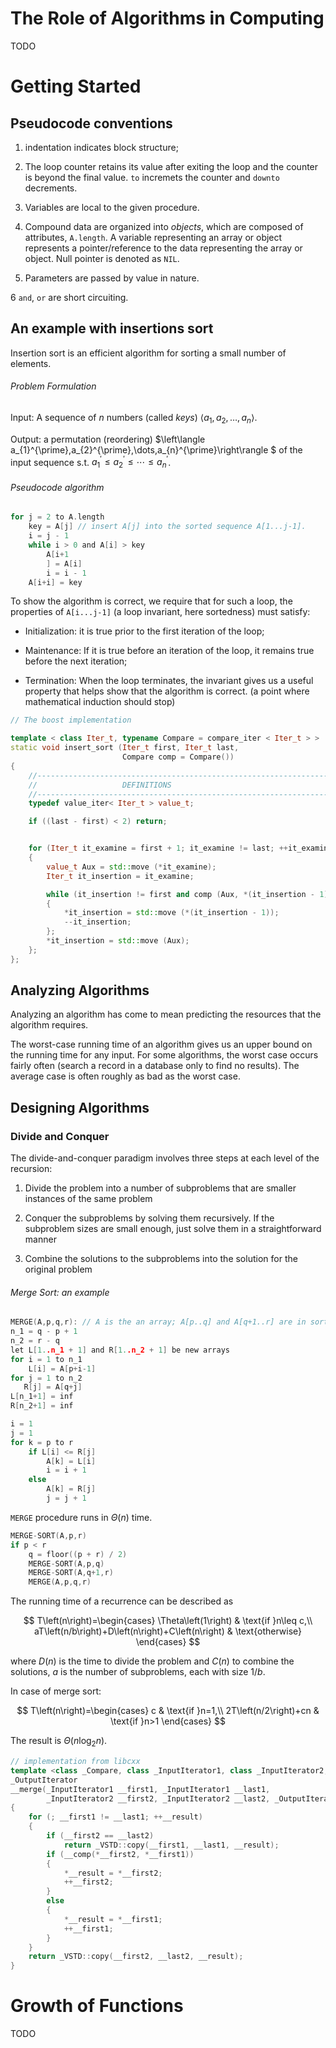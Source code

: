 # The Role of Algorithms in Computing

TODO

# Getting Started

## Pseudocode conventions

1. indentation indicates block structure;

2. The loop counter retains its value after exiting the loop and the counter is beyond the final value. `to` incremets the counter and `downto` decrements.

3. Variables are local to the given procedure.

4. Compound data are organized into _objects_, which are composed of attributes, `A.length`. A variable representing an array or object represents a pointer/reference to the data representing the array or object. Null pointer is denoted as `NIL`.

5. Parameters are passed by value in nature.

6 `and`, `or` are short circuiting.


## An example with insertions sort

Insertion sort is an efficient algorithm for sorting a small number of elements.

###### Problem Formulation

Input: A sequence of $n$ numbers (called _keys_)  $\left\langle a_{1},a_{2},\dots,a_{n}\right\rangle$.

Output: a permutation (reordering) $\left\langle a_{1}^{\prime},a_{2}^{\prime},\dots,a_{n}^{\prime}\right\rangle $ of the input sequence s.t. $a_{1}^{\prime}\leq a_{2}^{\prime}\leq\cdots\leq a_{n}^{\prime}$.

###### Pseudocode algorithm

```c
for j = 2 to A.length
    key = A[j] // insert A[j] into the sorted sequence A[1...j-1].
    i = j - 1
    while i > 0 and A[i] > key
        A[i+1
        ] = A[i]
        i = i - 1
    A[i+i] = key
```

To show the algorithm is correct, we require that for such a loop, the properties of `A[i...j-1]` (a loop invariant, here sortedness) must satisfy:

- Initialization: it is true prior to the first iteration of the loop;

- Maintenance: If it is true before an iteration of the loop, it remains true before the next iteration;

- Termination: When the loop terminates, the invariant gives us a useful property that helps show that the algorithm is correct. (a point where mathematical induction should stop)


```cpp
// The boost implementation

template < class Iter_t, typename Compare = compare_iter < Iter_t > >
static void insert_sort (Iter_t first, Iter_t last,
                         Compare comp = Compare())
{
    //--------------------------------------------------------------------
    //                   DEFINITIONS
    //--------------------------------------------------------------------
    typedef value_iter< Iter_t > value_t;

    if ((last - first) < 2) return;


    for (Iter_t it_examine = first + 1; it_examine != last; ++it_examine)
    {
        value_t Aux = std::move (*it_examine);
        Iter_t it_insertion = it_examine;

        while (it_insertion != first and comp (Aux, *(it_insertion - 1)))
        {
            *it_insertion = std::move (*(it_insertion - 1));
            --it_insertion;
        };
        *it_insertion = std::move (Aux);
    };
};
```

## Analyzing Algorithms

Analyzing an algorithm has come to mean predicting the resources that the algorithm requires.

The worst-case running time of an algorithm gives us an upper bound on the running time for any input. For some algorithms, the worst case occurs fairly often (search a record in a database only to find no results). The average case is often roughly as bad as the worst case.

## Designing Algorithms

### Divide and Conquer

The divide-and-conquer paradigm involves three steps at each level of the recursion:

1. Divide the problem into a number of subproblems that are smaller instances of the same problem

2. Conquer the subproblems by solving them recursively. If the subproblem sizes are small enough, just solve them in a straightforward manner

3. Combine the solutions to the subproblems into the solution for the original problem

###### Merge Sort: an example

```c
MERGE(A,p,q,r): // A is the an array; A[p..q] and A[q+1..r] are in sorted order
n_1 = q - p + 1
n_2 = r - q
let L[1..n_1 + 1] and R[1..n_2 + 1] be new arrays
for i = 1 to n_1
    L[i] = A[p+i-1]
for j = 1 to n_2
   R[j] = A[q+j]
L[n_1+1] = inf
R[n_2+1] = inf

i = 1
j = 1
for k = p to r
    if L[i] <= R[j]
        A[k] = L[i]
        i = i + 1
    else
        A[k] = R[j]
        j = j + 1
```

`MERGE` procedure runs in $\Theta (n)$ time.

```c
MERGE-SORT(A,p,r)
if p < r
    q = floor((p + r) / 2)
    MERGE-SORT(A,p,q)
    MERGE-SORT(A,q+1,r)
    MERGE(A,p,q,r)
```

The running time of a recurrence can be described as 

$$
T\left(n\right)=\begin{cases}
\Theta\left(1\right) & \text{if }n\leq c,\\
aT\left(n/b\right)+D\left(n\right)+C\left(n\right) & \text{otherwise}
\end{cases}
$$

where $D(n)$ is the time to divide the problem and $C(n)$ to combine the solutions, $a$ is the number of subproblems, each with size $1/b$.

In case of merge sort:

$$
T\left(n\right)=\begin{cases}
c & \text{if }n=1,\\
2T\left(n/2\right)+cn & \text{if }n>1
\end{cases}
$$

The result is $\Theta(n\log_2 n)$.

```cpp
// implementation from libcxx
template <class _Compare, class _InputIterator1, class _InputIterator2, class _OutputIterator>
_OutputIterator
__merge(_InputIterator1 __first1, _InputIterator1 __last1,
        _InputIterator2 __first2, _InputIterator2 __last2, _OutputIterator __result, _Compare __comp)
{
    for (; __first1 != __last1; ++__result)
    {
        if (__first2 == __last2)
            return _VSTD::copy(__first1, __last1, __result);
        if (__comp(*__first2, *__first1))
        {
            *__result = *__first2;
            ++__first2;
        }
        else
        {
            *__result = *__first1;
            ++__first1;
        }
    }
    return _VSTD::copy(__first2, __last2, __result);
}
```

# Growth of Functions

TODO
